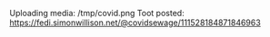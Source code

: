 Uploading media: /tmp/covid.png
Toot posted: https://fedi.simonwillison.net/@covidsewage/111528184871846963
